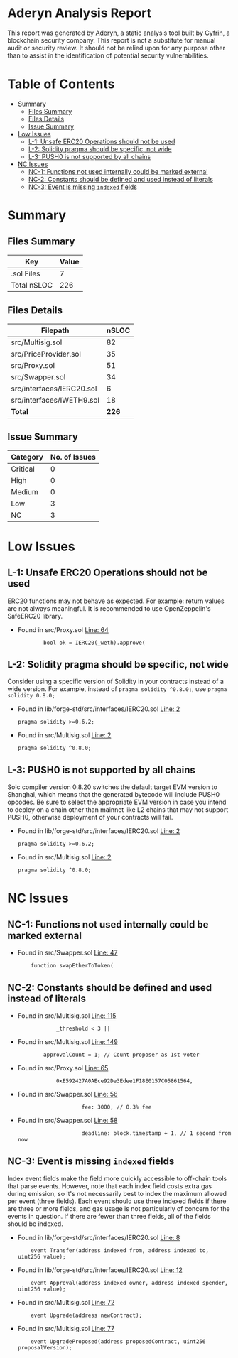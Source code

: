 # Aderyn Analysis Report

This report was generated by [Aderyn](https://github.com/Cyfrin/aderyn), a static analysis tool built by [Cyfrin](https://cyfrin.io), a blockchain security company. This report is not a substitute for manual audit or security review. It should not be relied upon for any purpose other than to assist in the identification of potential security vulnerabilities.
# Table of Contents

- [Summary](#summary)
  - [Files Summary](#files-summary)
  - [Files Details](#files-details)
  - [Issue Summary](#issue-summary)
- [Low Issues](#low-issues)
  - [L-1: Unsafe ERC20 Operations should not be used](#l-1-unsafe-erc20-operations-should-not-be-used)
  - [L-2: Solidity pragma should be specific, not wide](#l-2-solidity-pragma-should-be-specific-not-wide)
  - [L-3: PUSH0 is not supported by all chains](#l-3-push0-is-not-supported-by-all-chains)
- [NC Issues](#nc-issues)
  - [NC-1: Functions not used internally could be marked external](#nc-1-functions-not-used-internally-could-be-marked-external)
  - [NC-2: Constants should be defined and used instead of literals](#nc-2-constants-should-be-defined-and-used-instead-of-literals)
  - [NC-3: Event is missing `indexed` fields](#nc-3-event-is-missing-indexed-fields)


# Summary

## Files Summary

| Key | Value |
| --- | --- |
| .sol Files | 7 |
| Total nSLOC | 226 |


## Files Details

| Filepath | nSLOC |
| --- | --- |
| src/Multisig.sol | 82 |
| src/PriceProvider.sol | 35 |
| src/Proxy.sol | 51 |
| src/Swapper.sol | 34 |
| src/interfaces/IERC20.sol | 6 |
| src/interfaces/IWETH9.sol | 18 |
| **Total** | **226** |


## Issue Summary

| Category | No. of Issues |
| --- | --- |
| Critical | 0 |
| High | 0 |
| Medium | 0 |
| Low | 3 |
| NC | 3 |


# Low Issues

## L-1: Unsafe ERC20 Operations should not be used

ERC20 functions may not behave as expected. For example: return values are not always meaningful. It is recommended to use OpenZeppelin's SafeERC20 library.

- Found in src/Proxy.sol [Line: 64](src/Proxy.sol#L64)

	```solidity
	        bool ok = IERC20(_weth).approve(
	```



## L-2: Solidity pragma should be specific, not wide

Consider using a specific version of Solidity in your contracts instead of a wide version. For example, instead of `pragma solidity ^0.8.0;`, use `pragma solidity 0.8.0;`

- Found in lib/forge-std/src/interfaces/IERC20.sol [Line: 2](lib/forge-std/src/interfaces/IERC20.sol#L2)

	```solidity
	pragma solidity >=0.6.2;
	```

- Found in src/Multisig.sol [Line: 2](src/Multisig.sol#L2)

	```solidity
	pragma solidity ^0.8.0;
	```



## L-3: PUSH0 is not supported by all chains

Solc compiler version 0.8.20 switches the default target EVM version to Shanghai, which means that the generated bytecode will include PUSH0 opcodes. Be sure to select the appropriate EVM version in case you intend to deploy on a chain other than mainnet like L2 chains that may not support PUSH0, otherwise deployment of your contracts will fail.

- Found in lib/forge-std/src/interfaces/IERC20.sol [Line: 2](lib/forge-std/src/interfaces/IERC20.sol#L2)

	```solidity
	pragma solidity >=0.6.2;
	```

- Found in src/Multisig.sol [Line: 2](src/Multisig.sol#L2)

	```solidity
	pragma solidity ^0.8.0;
	```



# NC Issues

## NC-1: Functions not used internally could be marked external



- Found in src/Swapper.sol [Line: 47](src/Swapper.sol#L47)

	```solidity
	    function swapEtherToToken(
	```



## NC-2: Constants should be defined and used instead of literals



- Found in src/Multisig.sol [Line: 115](src/Multisig.sol#L115)

	```solidity
	            _threshold < 3 ||
	```

- Found in src/Multisig.sol [Line: 149](src/Multisig.sol#L149)

	```solidity
	        approvalCount = 1; // Count proposer as 1st voter
	```

- Found in src/Proxy.sol [Line: 65](src/Proxy.sol#L65)

	```solidity
	            0xE592427A0AEce92De3Edee1F18E0157C05861564,
	```

- Found in src/Swapper.sol [Line: 56](src/Swapper.sol#L56)

	```solidity
	                    fee: 3000, // 0.3% fee
	```

- Found in src/Swapper.sol [Line: 58](src/Swapper.sol#L58)

	```solidity
	                    deadline: block.timestamp + 1, // 1 second from now
	```



## NC-3: Event is missing `indexed` fields

Index event fields make the field more quickly accessible to off-chain tools that parse events. However, note that each index field costs extra gas during emission, so it's not necessarily best to index the maximum allowed per event (three fields). Each event should use three indexed fields if there are three or more fields, and gas usage is not particularly of concern for the events in question. If there are fewer than three fields, all of the fields should be indexed.

- Found in lib/forge-std/src/interfaces/IERC20.sol [Line: 8](lib/forge-std/src/interfaces/IERC20.sol#L8)

	```solidity
	    event Transfer(address indexed from, address indexed to, uint256 value);
	```

- Found in lib/forge-std/src/interfaces/IERC20.sol [Line: 12](lib/forge-std/src/interfaces/IERC20.sol#L12)

	```solidity
	    event Approval(address indexed owner, address indexed spender, uint256 value);
	```

- Found in src/Multisig.sol [Line: 72](src/Multisig.sol#L72)

	```solidity
	    event Upgrade(address newContract);
	```

- Found in src/Multisig.sol [Line: 77](src/Multisig.sol#L77)

	```solidity
	    event UpgradeProposed(address proposedContract, uint256 proposalVersion);
	```




